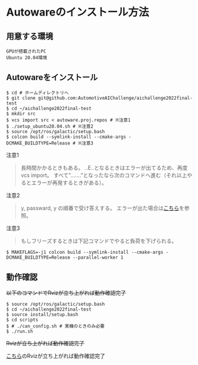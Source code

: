 # Autowareのインストール方法

## 用意する環境
```
GPUが搭載されたPC
Ubuntu 20.04環境
```


## Autowareをインストール

```
$ cd # ホームディレクトリへ
$ git clone git@github.com:AutomotiveAIChallenge/aichallenge2022final-test
$ cd ~/aichallenge2022final-test
$ mkdir src
$ vcs import src < autoware.proj.repos # ※注意1
$ ./setup_ubuntu20.04.sh # ※注意2
$ source /opt/ros/galactic/setup.bash
$ colcon build --symlink-install --cmake-args -DCMAKE_BUILDTYPE=Release # ※注意3
```
注意1
> 長時間かかるときもある。
> ..E..となるときはエラーが出てるため、再度vcs import。
> すべて"......."となったなら次のコマンドへ進む（それ以上やるとエラーが再発するときがある）。

注意2
> y, passward, y の順番で受け答えする。
> エラーが出た場合は[こちら](./error_resolution_jp.md)を参照。

注意3
> もしフリーズするときは下記コマンドでやると負荷を下げられる。
```
$ MAKEFLAGS=-j1 colcon build --symlink-install --cmake-args -DCMAKE_BUILDTYPE=Release --parallel-worker 1
```

## 動作確認

~~以下のコマンドでRvizが立ち上がれば動作確認完了~~
```
$ source /opt/ros/galactic/setup.bash
$ cd ~/aichallenge2022final-test
$ source install/setup.bash
$ cd scripts
$ # ./can_config.sh # 実機のときのみ必要
$ ./run.sh
```
~~Rvizが立ち上がれば動作確認完了~~

[こちら](./launch_simulator_jp.md)のRvizが立ち上がれば動作確認完了
